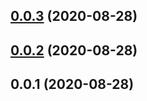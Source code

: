 <a name="0.0.3"></a>
## [0.0.3](https://github.com/achingbrain/native-abort-controller/compare/v0.0.2...v0.0.3) (2020-08-28)



<a name="0.0.2"></a>
## [0.0.2](https://github.com/achingbrain/native-abort-controller/compare/v0.0.1...v0.0.2) (2020-08-28)



<a name="0.0.1"></a>
## 0.0.1 (2020-08-28)



